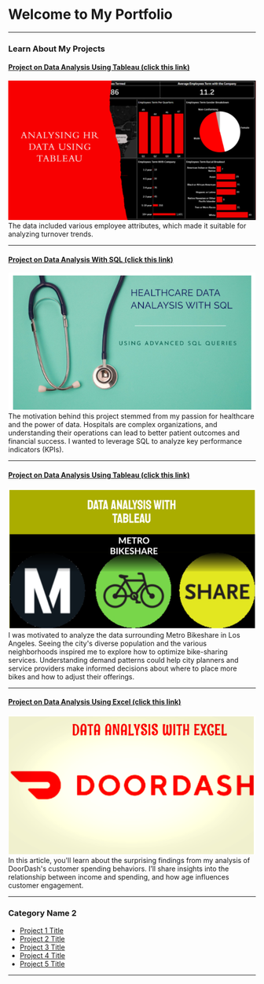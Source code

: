 # Welcome to My Portfolio

---

### Learn About My Projects

#### [Project on Data Analysis Using Tableau (click this link)](https://www.linkedin.com/pulse/insights-from-human-resource-data-employee-turnover-komal-m-48e0e/?trackingId=6gpt%2FDaaRLKJuQFooKG1xQ%3D%3D)
<img src="images/humanresource_image.png?raw=true"/>
The data included various employee attributes, which made it suitable for analyzing turnover trends. 

---
#### [Project on Data Analysis With SQL (click this link)](https://www.linkedin.com/pulse/healthcare-insights-journey-through-data-analysis-komal-m-corzc/?trackingId=6gpt%2FDaaRLKJuQFooKG1xQ%3D%3D)
<img src="images/healthcare_image.png?raw=true"/>
The motivation behind this project stemmed from my passion for healthcare and the power of data. Hospitals are complex organizations, and understanding their operations can lead to better patient outcomes and financial success. I wanted to leverage SQL to analyze key performance indicators (KPIs). 

---
#### [Project on Data Analysis Using Tableau (click this link)](https://www.linkedin.com/pulse/exploring-pulse-los-angeles-insights-from-metro-bikeshare-komal-m-9olvc/?trackingId=6gpt%2FDaaRLKJuQFooKG1xQ%3D%3D)
[<img src="images/metribikeshare_image.png?raw=true"/>](https://www.linkedin.com/pulse/what-i-learned-21-days-data-avery-smith)
I was motivated to analyze the data surrounding Metro Bikeshare in Los Angeles. Seeing the city's diverse population and the various neighborhoods inspired me to explore how to optimize bike-sharing services. Understanding demand patterns could help city planners and service providers make informed decisions about where to place more bikes and how to adjust their offerings. 

---
#### [Project on Data Analysis Using Excel (click this link)](https://www.linkedin.com/pulse/unpacking-spending-habits-what-doordash-taught-me-consumer-komal-m-bpvlc/?trackingId=6gpt%2FDaaRLKJuQFooKG1xQ%3D%3D)
[<img src="images/DoorDash_image.png?raw=true"/>](https://www.linkedin.com/pulse/what-i-learned-21-days-data-avery-smith)
In this article, you'll learn about the surprising findings from my analysis of DoorDash's customer spending behaviors. I’ll share insights into the relationship between income and spending, and how age influences customer engagement.

---

### Category Name 2

- [Project 1 Title](http://example.com/)
- [Project 2 Title](http://example.com/)
- [Project 3 Title](http://example.com/)
- [Project 4 Title](http://example.com/)
- [Project 5 Title](http://example.com/)

---




